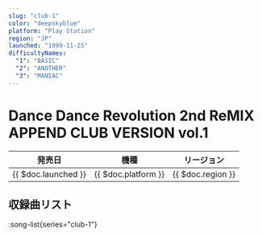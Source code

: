 ```yaml
---
slug: "club-1"
color: "deepskyblue"
platform: "Play Station"
region: "JP"
launched: "1999-11-25"
difficultyNames:
  "1": "BASIC"
  "2": "ANOTHER"
  "3": "MANIAC"
---
```


# Dance Dance Revolution 2nd ReMIX APPEND CLUB VERSION vol.1

|発売日|機種|リージョン|
|------|----|---------|
|{{ $doc.launched }}|{{ $doc.platform }}|{{ $doc.region }}|

## 収録曲リスト

:song-list{series="club-1"}

